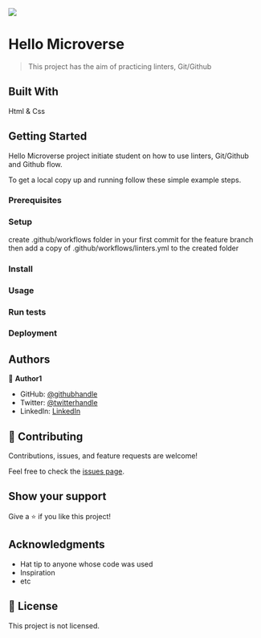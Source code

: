 ![](https://img.shields.io/badge/Microverse-blueviolet)

# Hello Microverse

> This project has the aim of practicing linters, Git/Github


## Built With

Html & Css


## Getting Started

Hello Microverse project initiate student on how to use linters, Git/Github and Github flow.

To get a local copy up and running follow these simple example steps.

### Prerequisites

### Setup
  create .github/workflows folder in your first commit for the feature branch then add a copy of .github/workflows/linters.yml to the created folder

### Install

### Usage

### Run tests

### Deployment



## Authors

👤 **Author1**

- GitHub: [@githubhandle](https://github.com/ciraganenicole)
- Twitter: [@twitterhandle](https://twitter.com/CiraganeN)
- LinkedIn: [LinkedIn](https://linkedin.com/in/nicole-ciragane-19a3071bb)


## 🤝 Contributing

Contributions, issues, and feature requests are welcome!

Feel free to check the [issues page](../../issues/).

## Show your support

Give a ⭐️ if you like this project!

## Acknowledgments

- Hat tip to anyone whose code was used
- Inspiration
- etc

## 📝 License

This project is not licensed.